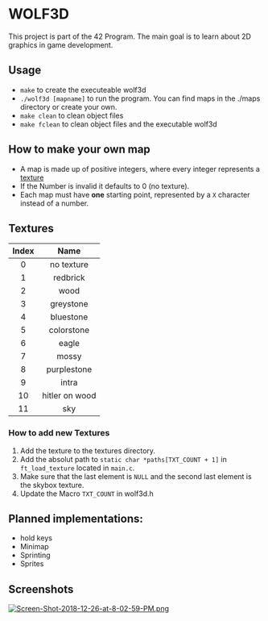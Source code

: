 # WOLF3D
This project is part of the 42 Program.
The main goal is to learn about 2D graphics in game development.

## Usage
- `make` to create the executeable wolf3d
- `./wolf3d [mapname]` to run the program. You can find maps in the ./maps directory or create your own.
- `make clean` to clean object files
- `make fclean` to clean object files and the executable wolf3d

## How to make your own map
- A map is made up of positive integers, where every integer represents a [texture](#textures)
- If the Number is invalid it defaults to 0 (no texture).
- Each map must have **one** starting point, represented by a `X` character instead of a number.

## Textures
| Index | Name           |
|:-----:|:--------------:|
| 0     |  no texture    |
| 1     | redbrick       |
| 2     | wood           |
| 3     | greystone      |
| 4     | bluestone      |
| 5     | colorstone     |
| 6     | eagle          |
| 7     | mossy          |
| 8     | purplestone    |
| 9     | intra          |
| 10    | hitler on wood |
| 11    | sky            |

### How to add new Textures
1. Add the texture to the textures directory.
2. Add the absolut path to `static char *paths[TXT_COUNT + 1]` in `ft_load_texture` located in `main.c`.
3. Make sure that the last element is `NULL` and the second last element is the skybox texture.
3. Update the Macro `TXT_COUNT` in wolf3d.h  

## Planned implementations:
- hold keys
- Minimap
- Sprinting
- Sprites

## Screenshots
[![Screen-Shot-2018-12-26-at-8-02-59-PM.png](https://i.postimg.cc/pLvdgXKX/Screen-Shot-2018-12-26-at-8-02-59-PM.png)](https://postimg.cc/tYry6brL)
